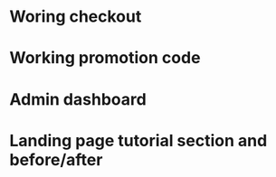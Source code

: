 # Woring checkout
# Working promotion code
# Admin dashboard
# Landing page tutorial section and before/after